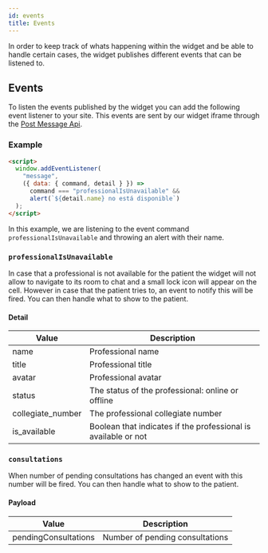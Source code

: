 ```yaml
---
id: events
title: Events
---
```


In order to keep track of whats happening within the widget and be able to handle certain cases, the widget publishes different events that can be listened to.

## Events

To listen the events published by the widget you can add the following event listener to your site. This events are sent by our widget iframe through the <a href="https://developer.mozilla.org/en-US/docs/Web/API/Window/postMessage" target="_blank">Post Message Api</a>.

### Example

```html
<script>
  window.addEventListener(
    "message",
    ({ data: { command, detail } }) =>
      command === "professionalIsUnavailable" &&
      alert(`${detail.name} no está disponible`)
  );
</script>
```

In this example, we are listening to the event command `professionalIsUnavailable` and throwing an alert with their name.

### `professionalIsUnavailable`

In case that a professional is not available for the patient the widget will not allow to navigate to its room to chat and a small lock icon will appear on the cell. However in case that the patient tries to, an event to notify this will be fired. You can then handle what to show to the patient.

#### Detail

| Value             | Description                                                    |
| ----------------- | -------------------------------------------------------------- |
| name              | Professional name                                              |
| title             | Professional title                                             |
| avatar            | Professional avatar                                            |
| status            | The status of the professional: online or offline              |
| collegiate_number | The professional collegiate number                             |
| is_available      | Boolean that indicates if the professional is available or not |

### `consultations`

When number of pending consultations has changed an event with this number will be fired. You can then handle what to show to the patient.

#### Payload

| Value                | Description                     |
| -------------------- | ------------------------------- |
| pendingConsultations | Number of pending consultations |
